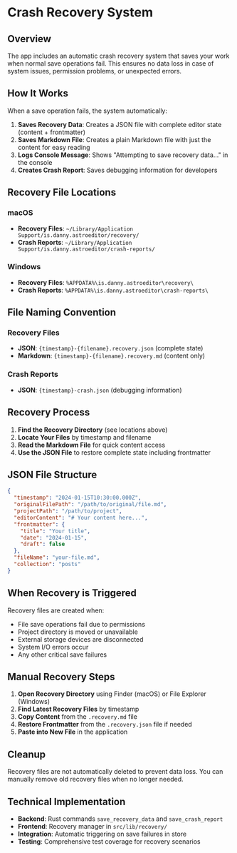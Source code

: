# Crash Recovery System

## Overview

The app includes an automatic crash recovery system that saves your work when normal save operations fail. This ensures no data loss in case of system issues, permission problems, or unexpected errors.

## How It Works

When a save operation fails, the system automatically:

1. **Saves Recovery Data**: Creates a JSON file with complete editor state (content + frontmatter)
2. **Saves Markdown File**: Creates a plain Markdown file with just the content for easy reading
3. **Logs Console Message**: Shows "Attempting to save recovery data..." in the console
4. **Creates Crash Report**: Saves debugging information for developers

## Recovery File Locations

### macOS

- **Recovery Files**: `~/Library/Application Support/is.danny.astroeditor/recovery/`
- **Crash Reports**: `~/Library/Application Support/is.danny.astroeditor/crash-reports/`

### Windows

- **Recovery Files**: `%APPDATA%\is.danny.astroeditor\recovery\`
- **Crash Reports**: `%APPDATA%\is.danny.astroeditor\crash-reports\`

## File Naming Convention

### Recovery Files

- **JSON**: `{timestamp}-{filename}.recovery.json` (complete state)
- **Markdown**: `{timestamp}-{filename}.recovery.md` (content only)

### Crash Reports

- **JSON**: `{timestamp}-crash.json` (debugging information)

## Recovery Process

1. **Find the Recovery Directory** (see locations above)
2. **Locate Your Files** by timestamp and filename
3. **Read the Markdown File** for quick content access
4. **Use the JSON File** to restore complete state including frontmatter

## JSON File Structure

```json
{
  "timestamp": "2024-01-15T10:30:00.000Z",
  "originalFilePath": "/path/to/original/file.md",
  "projectPath": "/path/to/project",
  "editorContent": "# Your content here...",
  "frontmatter": {
    "title": "Your title",
    "date": "2024-01-15",
    "draft": false
  },
  "fileName": "your-file.md",
  "collection": "posts"
}
```

## When Recovery is Triggered

Recovery files are created when:

- File save operations fail due to permissions
- Project directory is moved or unavailable
- External storage devices are disconnected
- System I/O errors occur
- Any other critical save failures

## Manual Recovery Steps

1. **Open Recovery Directory** using Finder (macOS) or File Explorer (Windows)
2. **Find Latest Recovery Files** by timestamp
3. **Copy Content** from the `.recovery.md` file
4. **Restore Frontmatter** from the `.recovery.json` file if needed
5. **Paste into New File** in the application

## Cleanup

Recovery files are not automatically deleted to prevent data loss. You can manually remove old recovery files when no longer needed.

## Technical Implementation

- **Backend**: Rust commands `save_recovery_data` and `save_crash_report`
- **Frontend**: Recovery manager in `src/lib/recovery/`
- **Integration**: Automatic triggering on save failures in store
- **Testing**: Comprehensive test coverage for recovery scenarios
